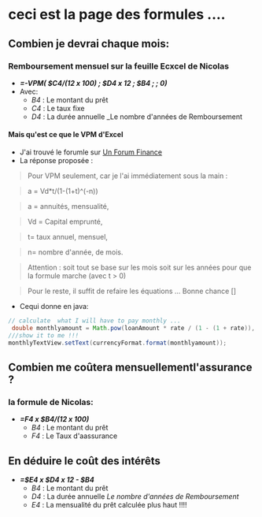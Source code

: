 # ceci est la page des formules ....
## Combien je devrai chaque mois:
### Remboursement mensuel sur la feuille Ecxcel de Nicolas
* _**=-VPM( $C4/(12 x 100) ; $D4 x 12 ; $B4 ; ; 0)**_
* Avec:
  * *B4* : Le montant du prêt
  * *C4* : Le taux fixe
  * *D4* : La durée annuelle _Le nombre d'années de Remboursement
#### Mais qu'est ce que le VPM d'Excel
* J'ai trouvé le forumle sur [Un Forum Finance](http://forum.actufinance.fr/formule-mathematique-de-vpm-vc-et-va-P45065/)
* La réponse proposée :
> Pour VPM seulement, car je l'ai immédiatement sous la main :

> a = Vd*t/(1-(1+t)^(-n))

> a = annuités, mensualité,

> Vd = Capital emprunté,

>t= taux annuel, mensuel,

> n= nombre d'année, de mois.

> Attention : soit tout se base sur les mois soit sur les années pour que la
formule marche (avec t > 0)

> Pour le reste, il suffit de refaire les équations ...
>  Bonne chance []
* Cequi donne en java:
```java
// calculate  what I will have to pay monthly ...
 double monthlyamount = Math.pow(loanAmount * rate / (1 - (1 + rate)), -years * 12.0);
///show it to me !!!
monthlyTextView.setText(currencyFormat.format(monthlyamount));
```

## Combien me coûtera mensuellementl'assurance  ?
### la formule de Nicolas:
* ___=F4 x  $B4/(12 x 100)___
  * *B4* : Le montant du prêt
  * *F4* : Le Taux d'aassurance

## En déduire le coût des intérêts
* ___=$E4 x $D4 x 12 - $B4___
  * *B4* : Le montant du prêt
  * *D4* : La durée annuelle _Le nombre d'années de Remboursement_
  * *E4* : La mensualité du prêt calculée plus haut !!!!
